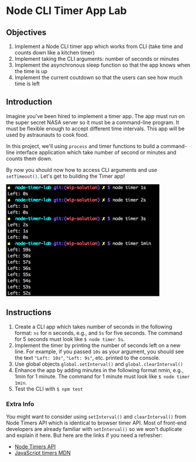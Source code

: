 # Node CLI Timer App Lab

## Objectives

1. Implement a Node CLI timer app which works from CLI (take time and counts down like a kitchen timer)
2. Implement taking the CLI arguments: number of seconds or minutes 
3. Implement the asynchronous sleep function so that the app knows when the time is up
4. Implement the current coutdown so that the users can see how much time is left

## Introduction

Imagine you've been hired to implement a timer app. The app must run on the super secret NASA server so it must be a command-line program. It must be flexible enough to accept different time intervals.
This app will be used by astraunauts to cook food.

In this project, we'll using `process` and timer functions to build a command-line interface application which take number of second or minutes and counts them down.

By now you should now how to access CLI arguments and use `setTimeout()`. Let's get to building the Timer app!

![](timer.png)

## Instructions

1. Create a CLI app which takes number of seconds in the following format: `ns` for n seconds, e.g., and `5s` for five seconds. The command for 5 seconds must look like `$ node timer 5s`.
2. Implement the timer by printing the number of seconds left on a new line. For example, if you passed `10s` as your argument, you should see the text `"Left: 10s"`, `"Left: 9s"`, etc. printed to the console.
3. Use global objects `global.setInterval()` and `global.clearInterval()`
4. Enhance the app by adding minutes in the following format nmin, e.g., 1min for 1 minute. The command for 1 minute must look like `$ node timer 1min`.
5. Test the CLI with `$ npm test`


### Extra Info

You might want to consider using `setInterval()` and `clearInterval()` from Node Timers API which is identical to browser timer API. Most of front-end developers are already familiar with `setInterval()` so we won't duplicate and explain it here. But here are the links if you need a refresher:

* [Node Timers API](https://nodejs.org/api/timers.html)
* [JavaScript timers MDN](https://developer.mozilla.org/en-US/Add-ons/Code_snippets/Timers)

